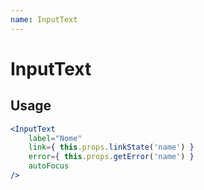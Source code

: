 ```yaml
---
name: InputText
---
```

# InputText

## Usage

```jsx
<InputText
    label="Nome"
    link={ this.props.linkState('name') }
    error={ this.props.getError('name') }
    autoFocus
/>
```
